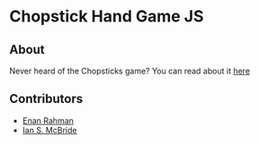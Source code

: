 # Chopstick Hand Game JS

## About
Never heard of the Chopsticks game? You can read about it [here][1]

## Contributors
* [Enan Rahman][2]
* [Ian S. McBride][3]

[1]: http://en.wikipedia.org/wiki/Chopsticks_%28hand_game%29
[2]: https://github.com/enan789
[3]: https://github.com/ian-s-mcb
